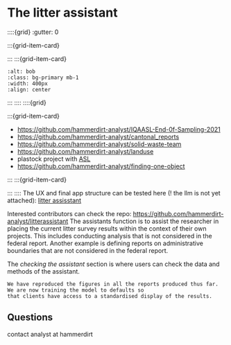 # The litter assistant

::::{grid}
:gutter: 0

:::{grid-item-card}



:::
:::{grid-item-card}

```{image} resources/hammerdirt.png
:alt: bob
:class: bg-primary mb-1
:width: 400px
:align: center
```
:::
::::
::::{grid}

:::{grid-item-card}

* https://github.com/hammerdirt-analyst/IQAASL-End-0f-Sampling-2021
* https://github.com/hammerdirt-analyst/cantonal_reports
* https://github.com/hammerdirt-analyst/solid-waste-team
* https://github.com/hammerdirt-analyst/landuse
* plastock project with [ASL](https://asleman.org/)
* https://github.com/hammerdirt-analyst/finding-one-object

:::
:::{grid-item-card}

:::
::::
The UX and final app structure can be tested here (! the llm is not yet attached): [litter assisstant](https://litterassistant.streamlit.app/)

Interested contributors can check the repo: https://github.com/hammerdirt-analyst/litterassistant 
The assistants function is to assist the researcher in placing the current litter survey results within the context of their own projects. This includes conducting analysis that is not considered in the federal report. Another example is defining reports on administrative boundaries that are not considered in the federal report.

The _checking the assistant_ section is where users can check the data and methods of the assistant.

```{note}
We have reproduced the figures in all the reports produced thus far. We are now training the model to defaults so 
that clients have access to a standardised display of the results. 
```


## Questions

contact analyst at hammerdirt